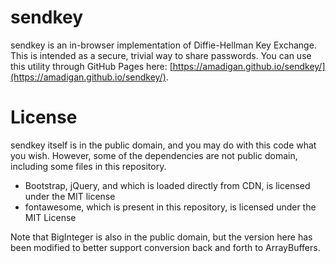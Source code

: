 # sendkey
sendkey is an in-browser implementation of Diffie-Hellman Key Exchange. This is intended as a secure, trivial way to
share passwords. You can use this utility through GitHub Pages here:
[https://amadigan.github.io/sendkey/](https://amadigan.github.io/sendkey/).

# License
sendkey itself is in the public domain, and you may do with this code what you wish. However, some of the dependencies
are not public domain, including some files in this repository.

* Bootstrap, jQuery, and  which is loaded directly from CDN, is licensed under the MIT license
* fontawesome, which is present in this repository, is licensed under the MIT License

Note that BigInteger is also in the public domain, but the version here has been modified to better support conversion
back and forth to ArrayBuffers.
